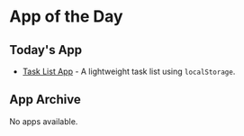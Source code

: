 # App of the Day

## Today's App
- [Task List App](https://github.com/gritlabs1/gritlabs/tree/main/examples/tasklist) - A lightweight task list using `localStorage`.

## App Archive
No apps available.
